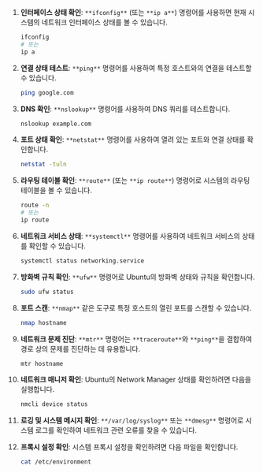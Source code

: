 1. **인터페이스 상태 확인**: `**ifconfig**` (또는 `**ip a**`) 명령어를 사용하면 현재 시스템의 네트워크 인터페이스 상태를 볼 수 있습니다.
    
    ```Bash
    ifconfig
    # 또는
    ip a
    
    ```
    
2. **연결 상태 테스트**: `**ping**` 명령어를 사용하여 특정 호스트와의 연결을 테스트할 수 있습니다.
    
    ```Bash
    ping google.com
    
    ```
    
3. **DNS 확인**: `**nslookup**` 명령어를 사용하여 DNS 쿼리를 테스트합니다.
    
    ```Bash
    nslookup example.com
    
    ```
    
4. **포트 상태 확인**: `**netstat**` 명령어를 사용하여 열려 있는 포트와 연결 상태를 확인합니다.
    
    ```Bash
    netstat -tuln
    
    ```
    
5. **라우팅 테이블 확인**: `**route**` (또는 `**ip route**`) 명령어로 시스템의 라우팅 테이블을 볼 수 있습니다.
    
    ```Bash
    route -n
    # 또는
    ip route
    
    ```
    
6. **네트워크 서비스 상태**: `**systemctl**` 명령어를 사용하여 네트워크 서비스의 상태를 확인할 수 있습니다.
    
    ```Bash
    systemctl status networking.service
    
    ```
    
7. **방화벽 규칙 확인**: `**ufw**` 명령어로 Ubuntu의 방화벽 상태와 규칙을 확인합니다.
    
    ```Bash
    sudo ufw status
    
    ```
    
8. **포트 스캔**: `**nmap**` 같은 도구로 특정 호스트의 열린 포트를 스캔할 수 있습니다.
    
    ```Bash
    nmap hostname
    
    ```
    
9. **네트워크 문제 진단**: `**mtr**` 명령어는 `**traceroute**`와 `**ping**`을 결합하여 경로 상의 문제를 진단하는 데 유용합니다.
    
    ```Bash
    mtr hostname
    
    ```
    
10. **네트워크 매니저 확인**: Ubuntu의 Network Manager 상태를 확인하려면 다음을 실행합니다.
    
    ```Bash
    nmcli device status
    
    ```
    
11. **로깅 및 시스템 메시지 확인**: `**/var/log/syslog**` 또는 `**dmesg**` 명령어로 시스템 로그를 확인하여 네트워크 관련 오류를 찾을 수 있습니다.
12. **프록시 설정 확인**: 시스템 프록시 설정을 확인하려면 다음 파일을 확인합니다.
    
    ```Bash
    cat /etc/environment
    ```